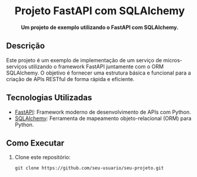 <h1 align="center">Projeto FastAPI com SQLAlchemy</h1>

<p align="center">
  <strong>Um projeto de exemplo utilizando o FastAPI com SQLAlchemy.</strong>
</p>

## Descrição

Este projeto é um exemplo de implementação de um serviço de micros-serviços utilizando o framework FastAPI juntamente com o ORM SQLAlchemy. O objetivo é fornecer uma estrutura básica e funcional para a criação de APIs RESTful de forma rápida e eficiente.

## Tecnologias Utilizadas

- [FastAPI](https://fastapi.tiangolo.com/): Framework moderno de desenvolvimento de APIs com Python.
- [SQLAlchemy](https://www.sqlalchemy.org/): Ferramenta de mapeamento objeto-relacional (ORM) para Python.

## Como Executar

1. Clone este repositório:

   ```shell
   git clone https://github.com/seu-usuario/seu-projeto.git

